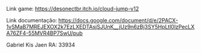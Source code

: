 Link game: https://desonectbr.itch.io/cloud-jump-v12

Link documentação: https://docs.google.com/document/d/e/2PACX-1vSMaB7MREJEXOX2k7EzLXEDTAsjSJUnK__jUz9n6zBj3SY5HpLtl0lzPecLXA76ZF4-55MVR4BP7SwU/pub

Gabriel Kis Jaen
RA: 33934


